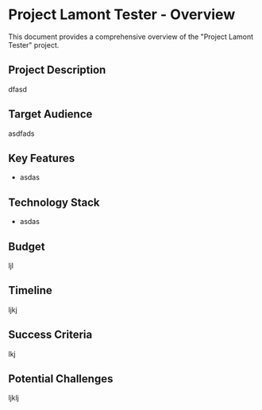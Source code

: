 # Project Lamont Tester - Overview

This document provides a comprehensive overview of the "Project Lamont Tester" project.

## Project Description

dfasd

## Target Audience

asdfads

## Key Features

* asdas

## Technology Stack

* asdas

## Budget

ljl

## Timeline

ljkj

## Success Criteria

lkj

## Potential Challenges

ljklj